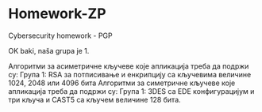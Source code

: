 # Homework-ZP
Cybersecurity homework - PGP

OK baki, naša grupa je 1. 

Алгоритми за асиметричне кључеве које апликација треба да подржи су:
Група 1: RSA за потписивање и енкрипцију са кључевима величине 1024, 2048 или 4096 бита
Алгоритми за симетричне кључеве које апликација треба да подржи су:
Група 1: 3DES са EDE конфигурацијум и три кључа и CAST5 са кључем величине 128 бита.
